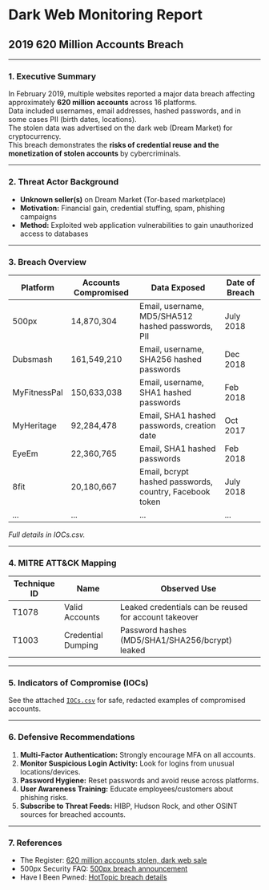 # Dark Web Monitoring Report
## 2019 620 Million Accounts Breach

---

### 1. Executive Summary
In February 2019, multiple websites reported a major data breach affecting approximately **620 million accounts** across 16 platforms.  
Data included usernames, email addresses, hashed passwords, and in some cases PII (birth dates, locations).  
The stolen data was advertised on the dark web (Dream Market) for cryptocurrency.  
This breach demonstrates the **risks of credential reuse and the monetization of stolen accounts** by cybercriminals.

---

### 2. Threat Actor Background
- **Unknown seller(s)** on Dream Market (Tor-based marketplace)  
- **Motivation:** Financial gain, credential stuffing, spam, phishing campaigns  
- **Method:** Exploited web application vulnerabilities to gain unauthorized access to databases

---

### 3. Breach Overview
| Platform       | Accounts Compromised | Data Exposed | Date of Breach |
|----------------|-------------------|--------------|----------------|
| 500px          | 14,870,304        | Email, username, MD5/SHA512 hashed passwords, PII | July 2018 |
| Dubsmash       | 161,549,210       | Email, username, SHA256 hashed passwords | Dec 2018 |
| MyFitnessPal   | 150,633,038       | Email, username, SHA1 hashed passwords | Feb 2018 |
| MyHeritage     | 92,284,478        | Email, SHA1 hashed passwords, creation date | Oct 2017 |
| EyeEm          | 22,360,765        | Email, SHA1 hashed passwords | Feb 2018 |
| 8fit           | 20,180,667        | Email, bcrypt hashed passwords, country, Facebook token | July 2018 |
| ...            | ...               | ...          | ...            |

*Full details in IOCs.csv.*

---

### 4. MITRE ATT&CK Mapping
| Technique ID | Name               | Observed Use |
|--------------|------------------|--------------|
| T1078        | Valid Accounts    | Leaked credentials can be reused for account takeover |
| T1003        | Credential Dumping| Password hashes (MD5/SHA1/SHA256/bcrypt) leaked |

---

### 5. Indicators of Compromise (IOCs)
See the attached [`IOCs.csv`](./IOCs.csv) for safe, redacted examples of compromised accounts.

---

### 6. Defensive Recommendations
1. **Multi-Factor Authentication:** Strongly encourage MFA on all accounts.  
2. **Monitor Suspicious Login Activity:** Look for logins from unusual locations/devices.  
3. **Password Hygiene:** Reset passwords and avoid reuse across platforms.  
4. **User Awareness Training:** Educate employees/customers about phishing risks.  
5. **Subscribe to Threat Feeds:** HIBP, Hudson Rock, and other OSINT sources for breached accounts.

---

### 7. References
- The Register: [620 million accounts stolen, dark web sale](https://www.theregister.com/2019/02/11/620_million_hacked_accounts_dark_web/)  
- 500px Security FAQ: [500px breach announcement](https://support.500px.com/hc/en-us/articles/360011651393)  
- Have I Been Pwned: [HotTopic breach details](https://haveibeenpwned.com/Breach/HotTopic)
